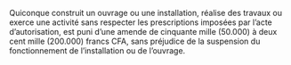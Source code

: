 Quiconque construit un ouvrage ou une installation, réalise des travaux ou exerce une activité sans respecter les prescriptions imposées par l’acte d’autorisation, est puni d’une amende de cinquante mille (50.000) à deux cent mille (200.000) francs CFA, sans préjudice de la suspension du fonctionnement de l’installation ou de l’ouvrage.